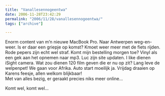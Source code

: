 ```yaml
---
title: "Vanallesennogeentwa"
date: 2006-11-28T23:42:29
permalink: "2006/11/28/vanallesennogeentwa/"
tags: ["archive"]

---
```

Enorm content van m’n nieuwe MacBook Pro. Naar Antwerpen weg-en-weer. Is er daar een griepje op komst? Kmoet weer meer met de fiets rijden. Rode pepers zijn echt wel straf. Komt mijn bestelling morgen toe? Vinyl als een gek aan het opnemen naar mp3. Luc zijn site updaten. I like dienen iSight camera. Wat zou dienen 120 film geven die er nu op zit? Lang leve de welpenpet! We gaan voor Afrika. Auto start moeilijk ja. Vrijdag draaien op Karens feesje, allen welkom blijkbaar!  
Met van alles bezig, er geraakt precies niks meer online…

Komt wel, komt wel…
